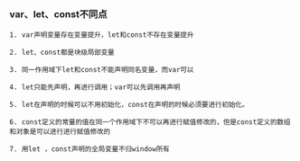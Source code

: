 ### var、let、const不同点

	1. var声明变量存在变量提升，let和const不存在变量提升

	2. let、const都是块级局部变量

	3. 同一作用域下let和const不能声明同名变量，而var可以

	4. let只能先声明，再进行调用；var可以先调用再声明

	5. let在声明的时候可以不用初始化，const在声明的时候必须要进行初始化。

	6. const定义的常量的值在同一个作用域下不可以再进行赋值修改的，但是const定义的数组和对象是可以进行进行赋值修改的

	7. 用let ，const声明的全局变量不归window所有

